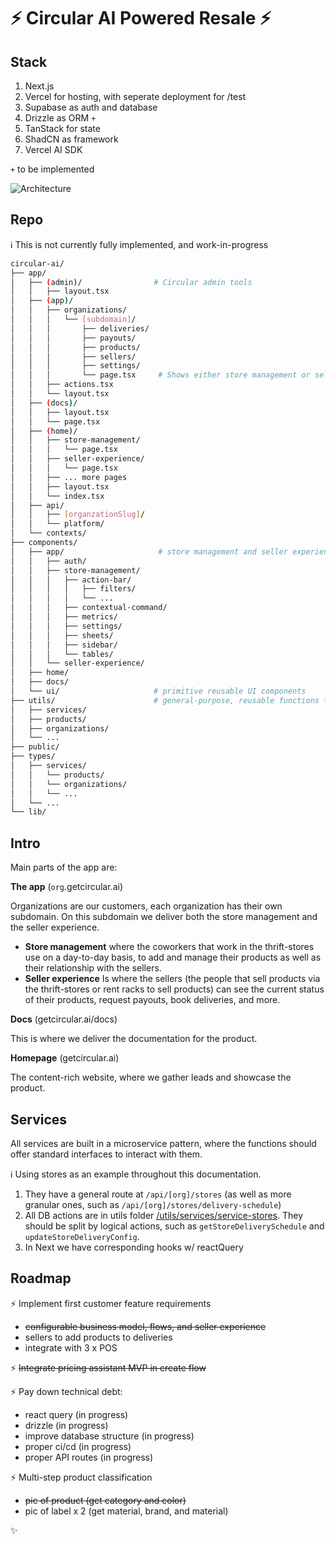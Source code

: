 # ⚡ Circular AI Powered Resale ⚡

## Stack
1. Next.js
2. Vercel for hosting, with seperate deployment for /test
3. Supabase as auth and database
4. Drizzle as ORM `+`
5. TanStack for state
6. ShadCN as framework
7. Vercel AI SDK

`+` to be implemented

![Architecture](https://github.com/justchrister/circular/blob/54e460041e632fdd452e7c5528d83fafad65cfd6/architecture.png)


## Repo

ℹ️ This is not currently fully implemented, and work-in-progress

```bash
circular-ai/
├── app/
│   ├── (admin)/                # Circular admin tools
│   │   ├── layout.tsx
│   ├── (app)/
│   │   ├── organizations/
│   │   │   └── [subdomain]/
│   │   │       ├── deliveries/
│   │   │       ├── payouts/
│   │   │       ├── products/
│   │   │       ├── sellers/
│   │   │       ├── settings/
│   │   │       └── page.tsx     # Shows either store management or seller experience depending on the user role.
│   │   ├── actions.tsx
│   │   └── layout.tsx
│   ├── (docs)/
│   │   ├── layout.tsx
│   │   └── page.tsx
│   ├── (home)/                           
│   │   ├── store-management/
│   │   │   └── page.tsx
│   │   ├── seller-experience/
│   │   │   └── page.tsx
│   │   ├── ... more pages
│   │   ├── layout.tsx
│   │   └── index.tsx
│   ├── api/
│   │   ├── [organzationSlug]/
│   │   └── platform/
│   └── contexts/
├── components/
│   ├── app/                     # store management and seller experience components
│   │   ├── auth/
│   │   ├── store-management/
│   │   │   ├── action-bar/
│   │   │   │   ├── filters/
│   │   │   │   └── ...
│   │   │   ├── contextual-command/
│   │   │   ├── metrics/
│   │   │   ├── settings/
│   │   │   ├── sheets/
│   │   │   ├── sidebar/
│   │   │   └── tables/
│   │   └── seller-experience/
│   ├── home/
│   ├── docs/
│   └── ui/                     # primitive reusable UI components
├── utils/                      # general-purpose, reusable functions that are not tied to a specific domain.
│   ├── services/
│   ├── products/
│   ├── organizations/
│   └── ...
├── public/
├── types/                  
│   ├── services/
│   │   └── products/
│   │   └── organizations/
│   │   └── ...
│   └── ...
└── lib/
```

## Intro

Main parts of the app are:

**The app** (`org`.getcircular.ai)

Organizations are our customers, each organization has their own subdomain. On this subdomain we deliver both the store management and the seller experience.
- **Store management**  where the coworkers that work in the thrift-stores use on a day-to-day basis, to add and manage their products as well as their relationship with the sellers.
- **Seller experience** Is where the sellers (the people that sell products via the thrift-stores or rent racks to sell products) can see the current status of their products, request payouts, book deliveries, and more.

**Docs** (getcircular.ai/docs)

This is where we deliver the documentation for the product.

**Homepage** (getcircular.ai)

The content-rich website, where we gather leads and showcase the product.

## Services

All services are built in a microservice pattern, where the functions should offer standard interfaces to interact with them. 

ℹ️ Using stores as an example throughout this documentation.

1. They have a general route at `/api/[org]/stores` (as well as more granular ones, such as `/api/[org]/stores/delivery-schedule`)
3. All DB actions are in utils folder [/utils/services/service-stores](/utils/services/service-stores).
They should be split by logical actions, such as `getStoreDeliverySchedule` and `updateStoreDeliveryConfig`.
5. In Next we have corresponding hooks w/ reactQuery 

## Roadmap

⚡ Implement first customer feature requirements
- ~~configurable business model, flows, and seller experience~~
- sellers to add products to deliveries
- integrate with 3 x POS

⚡ ~~Integrate pricing assistant MVP in create flow~~

⚡ Pay down technical debt: 
- react query (in progress)
- drizzle (in progress)
- improve database structure (in progress)
- proper ci/cd (in progress)
- proper API routes (in progress)

⚡ Multi-step product classification 
- ~~pic of product (get category and color)~~
- pic of label x 2 (get material, brand, and material)

✨ 
